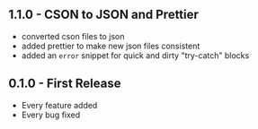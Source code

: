 ## 1.1.0 - CSON to JSON and Prettier
* converted cson files to json
* added prettier to make new json files consistent
* added an `error` snippet for quick and dirty "try-catch" blocks

## 0.1.0 - First Release
* Every feature added
* Every bug fixed
